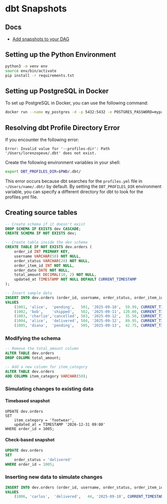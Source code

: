 # dbt Snapshots

## Docs
- [Add snapshots to your DAG](https://docs.getdbt.com/docs/build/snapshots)

## Setting up the Python Environment

```bash
python3 -m venv env
source env/bin/activate
pip install -r requirements.txt
```

## Setting up PostgreSQL in Docker

To set up PostgreSQL in Docker, you can use the following command:

```bash
docker run --name my_postgres -d -p 5432:5432 -e POSTGRES_PASSWORD=mypass123  -v my_postgres_data:/var/lib/postgresql/data postgres
```

## Resolving dbt Profile Directory Error

If you encounter the following error:

```
Error: Invalid value for '--profiles-dir': Path '/Users/lorenzopeve/.dbt' does not exist.
```

Create the following environment variables in your shell:

```bash
export DBT_PROFILES_DIR=$PWD/.dbt/ 
```

This error occurs because dbt searches for the `profiles.yml` file in `~/Users/name/.dbt/` by default. By setting the `DBT_PROFILES_DIR` environment variable, you can specify a different directory for dbt to look for the profiles.yml file.

## Creating source tables
```sql
-- Create schema if it doesn't exist
DROP SCHEMA IF EXISTS dev CASCADE;
CREATE SCHEMA IF NOT EXISTS dev;

-- Create table inside the dev schema
CREATE TABLE IF NOT EXISTS dev.orders (
    order_id INT PRIMARY KEY,
    username VARCHAR(50) NOT NULL,
    order_status VARCHAR(20) NOT NULL,
    order_item_id INT NOT NULL,
    order_date DATE NOT NULL,
    total_amount DECIMAL(10, 2) NOT NULL,
    updated_at TIMESTAMP NOT NULL DEFAULT CURRENT_TIMESTAMP
);

-- Insert sample data
INSERT INTO dev.orders (order_id, username, order_status, order_item_id, order_date, total_amount, updated_at)
VALUES
    (1001, 'alice',  'pending',   501, '2025-09-10',  59.99, CURRENT_TIMESTAMP AT TIME ZONE 'CST'),
    (1002, 'bob',    'shipped',   502, '2025-09-11', 120.00, CURRENT_TIMESTAMP AT TIME ZONE 'CST'),
    (1003, 'charlie','cancelled', 503, '2025-09-12',  35.50, CURRENT_TIMESTAMP AT TIME ZONE 'CST'),
    (1004, 'alice',  'delivered', 504, '2025-09-12',  89.95, CURRENT_TIMESTAMP AT TIME ZONE 'CST'),
    (1005, 'diana',  'pending',   505, '2025-09-13',  42.75, CURRENT_TIMESTAMP AT TIME ZONE 'CST');
```

### Modifying the schema
```sql
-- Remove the total_amount column
ALTER TABLE dev.orders
DROP COLUMN total_amount;

-- Add a new column for item_category
ALTER TABLE dev.orders
ADD COLUMN item_category VARCHAR(50);
```

### Simulating changes to existing data
#### Timebased snapshot
```
UPDATE dev.orders
SET
    item_category = 'footwear',
    updated_at = TIMESTAMP '2026-12-31 09:00'
WHERE order_id = 1005;
```
#### Check-based snapshot
```sql
UPDATE dev.orders
SET
    order_status = 'delivered'
WHERE order_id = 1005;
```

### Inserting new data to simulate changes
```sql
INSERT INTO dev.orders (order_id, username, order_status, order_item_id, order_date, updated_at)
VALUES
    (1006, 'carlos',  'delivered',   44, '2025-09-10', CURRENT_TIMESTAMP AT TIME ZONE 'CST');
```